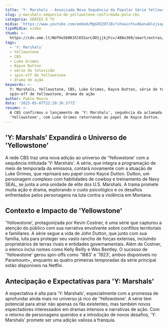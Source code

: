 ```yaml
---
title: 'Y: Marshals - Anunciada Nova Sequência da Popular Série Yellowstone pela CBS'
slug: y-marshals-sequncia-de-yellowstone-confirmada-pela-cbs
categoria: SÉRIES E TV
midia: 'https://www.youtube.com/embed/MgGXEZOTJBs?showinfo=0&enablejsapi=1'
tipoMidia: video
thumb: >-
  https://cdn.ome.lt/NUfHu560K35lK5SurLOO1jjkjFc=/480x360/smart/extras/conteudos/Design_sem_nome_-_2025-05-07T182721.748.png
tags:
  - 'Y: Marshals'
  - Yellowstone
  - CBS
  - Luke Grimes
  - Kayce Dutton
  - série de televisão
  - spin-off de Yellowstone
  - drama de ação
keywords: >-
  Y: Marshals, Yellowstone, CBS, Luke Grimes, Kayce Dutton, série de televisão,
  spin-off de Yellowstone, drama de ação
author: Pablo Moura
data: '2025-05-07T22:20:36.577Z'
resumo: >-
  A CBS confirmou o lançamento de 'Y: Marshals', sequência da aclamada série
  'Yellowstone', com Luke Grimes retornando ao papel de Kayce Dutton.
---
```


## 'Y: Marshals' Expandirá o Universo de 'Yellowstone'

A rede CBS traz uma nova adição ao universo de 'Yellowstone' com a sequência intitulada 'Y: Marshals'. A série, que integra a programação de meio de temporada da emissora, contará novamente com a atuação de Luke Grimes, que reprisará seu papel como Kayce Dutton. Dutton, um personagem complexo com habilidades de cowboy e treinamento de Navy SEAL, se junta a uma unidade de elite dos U.S. Marshals. A trama promete muita ação e drama, explorando o custo psicológico e os desafios enfrentados pelos personagens na luta contra a violência em Montana.

## Contexto e Impacto de 'Yellowstone'

'Yellowstone', protagonizada por Kevin Costner, é uma série que capturou a atenção do público com sua narrativa envolvente sobre conflitos territoriais e familiares. A série segue a vida de John Dutton, que junto com sua família, luta para proteger seu vasto rancho de forças externas, incluindo proprietários de terras rivais e entidades governamentais. Além de Costner, o elenco inclui nomes como Kelly Reilly e Wes Bentley. O sucesso de 'Yellowstone' gerou spin-offs como '1883' e '1923', ambos disponíveis no Paramount+, enquanto as quatro primeiras temporadas da série principal estão disponíveis na Netflix.

## Antecipação e Expectativas para 'Y: Marshals'

A expectativa é alta para 'Y: Marshals', especialmente com a promessa de aprofundar ainda mais no universo já rico de 'Yellowstone'. A série tem potencial para atrair não apenas os fãs existentes, mas também novos espectadores interessados em dramas intensos e narrativas de ação. Com o retorno de personagens queridos e a introdução de novos desafios, 'Y: Marshals' promete ser uma adição valiosa à franquia.
